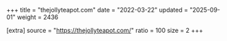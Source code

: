 +++
title = "thejollyteapot.com"
date = "2022-03-22"
updated = "2025-09-01"
weight = 2436

[extra]
source = "https://thejollyteapot.com/"
ratio = 100
size = 2
+++
